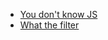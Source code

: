- [You don't know JS](https://github.com/getify/You-Dont-Know-JS)
- [What the filter](https://renato-bohler.github.io/what-the-filter/)
